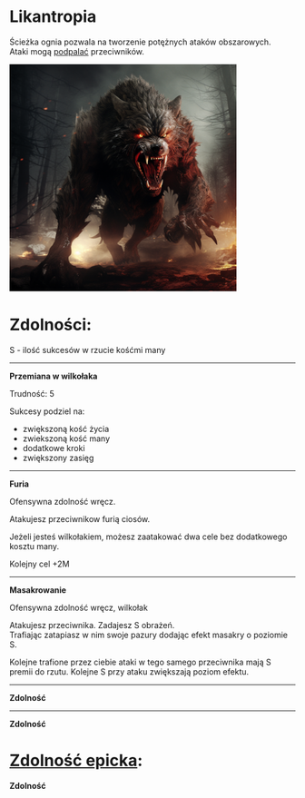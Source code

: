 # Likantropia

Ścieżka ognia pozwala na tworzenie potężnych ataków obszarowych.\
Ataki mogą [podpalać](/docs/efekty/podpalenie.md) przeciwników.

<img src="imgs/likantropia.png" width="400">

# Zdolności:

S - ilość sukcesów w rzucie kośćmi many

___

**Przemiana w wilkołaka**

Trudność: 5

Sukcesy podziel na:
- zwiększoną kość życia
- zwiekszoną kość many
- dodatkowe kroki
- zwiększony zasięg
___
**Furia**

Ofensywna zdolność wręcz.

Atakujesz przeciwnikow furią ciosów.

Jeżeli jesteś wilkołakiem, możesz zaatakować dwa cele bez dodatkowego kosztu many.

Kolejny cel +2M
___
**Masakrowanie**

Ofensywna zdolność wręcz, wilkołak

Atakujesz przeciwnika. Zadajesz S obrażeń.\
Trafiając zatapiasz w nim swoje pazury dodając efekt masakry o poziomie S.

Kolejne trafione przez ciebie ataki w tego samego przeciwnika mają S premii do rzutu.
Kolejne S przy ataku zwiększają poziom efektu.
___
**Zdolność**

___
**Zdolność**

# [Zdolność epicka](/docs/zdolnosc-epicka.md):

**Zdolność**
